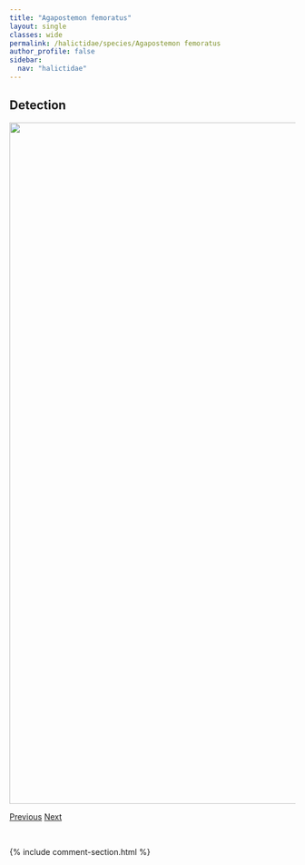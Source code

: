 ```yaml
---
title: "Agapostemon femoratus"
layout: single
classes: wide
permalink: /halictidae/species/Agapostemon femoratus
author_profile: false
sidebar:
  nav: "halictidae"
---
```


<h2>Detection</h2>

<a href="/ANBC/assets/figures/species/Agapostemon femoratus/range-map.png">
<img src="/ANBC/assets/figures/species/Agapostemon femoratus/range-map.png" height = "1200" width = "800">
</a>

<a href="/profiles/species/Vespid wasp" class="pagination--pager" title="PreviousName">Previous</a> <a href="/profiles/species/Agapostemon obliquus" class="pagination--pager" title="NextName">Next</a>

<p>&nbsp;</p>

{% include comment-section.html %}
